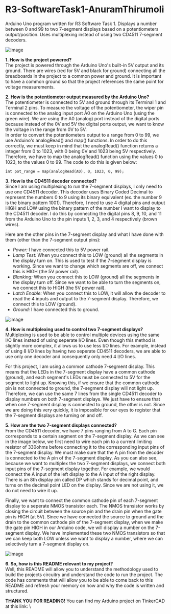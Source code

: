 # R3-SoftwareTask1-AnuramThirumoli
Arduino Uno program written for R3 Software Task 1. Displays a number between 0 and 99 to two 7-segment displays based on a potentiometers output/position. Uses multiplexing instead of using two CD4511 7-segment decoders.

![image](https://user-images.githubusercontent.com/59899086/136715278-7a5f7000-f508-4d3c-bbc4-877420445891.png)

**1. How is the project powered?** \
The project is powered through the Arduino Uno's built-in 5V output and its ground. There are wires (red for 5V and black for ground) connecting all the breadboards in the project to a common power and ground. It is important to have a common ground so that the project references the same point for voltage measurements.

**2. How is the potentiometer output measured by the Arduino Uno?** \
The potentiometer is connected to 5V and ground through its Terminal 1 and Terminal 2 pins. To measure the voltage of the potentiometer, the wiper pin is connected to the analog input port A0 on the Arduino Uno (using the green wire). We are using the A0 (analog) port instead of the digital ports because instead of the 0V and 5V the digital ports output, we want to know the voltage in the range from 0V to 5V. \
In order to convert the potentiometers output to a range from 0 to 99, we use Arduino's analogRead() and map() functions. In order to do this correctly, we must keep in mind that the analogRead() function returns a integer from 0 to 1023, with 0 being 0V and 1023 being 5V respectively. Therefore, we have to map the analogRead() function using the values 0 to 1023, to the values 0 to 99. The code to do this is given below:
```
int pot_range = map(analogRead(A0), 0, 1023, 0, 99);
```

**3. How is the CD4511 decoder connected?** \
Since I am using multiplexing to run the 7-segment displays, I only need to use one CD4511 decoder. This decoder uses Binary Coded Decimal to represent the numbers 0 to 9 using its binary equivalent (ex. the number 9 is the binary pattern 1001). Therefore, I need to use 4 digital pins and output HIGH and LOW using the binary pattern of the number I want to display to the CD4511 decoder. I do this by connecting the digital pins 8, 9, 10, and 11 from the Arduino Uno to the pin inputs 1, 2, 3, and 4 respectively (brown wires).

Here are the other pins in the 7-segment display and what I have done with them (other than the 7-segment output pins):
- *Power:* I have connected this to 5V power rail.
- *Lamp Test:* When you connect this to LOW (ground) all the segments in the display turn on. This is used to test if the 7-segment display is working. Since we want to change which segments are off, we connect this is HIGH (the 5V power rail).
- *Blanking:* When you connect this to LOW (ground) all the segments in the display turn off. Since we want to be able to turn the segments on, we connect this to HIGH (the 5V power rail).
- *Latch Enable:* When you connect this to LOW, it will allow the decoder to read the 4 inputs and output to the 7-segment display. Therefore, we connect this to LOW (ground).
- *Ground:* I have connected this to ground.

![image](https://user-images.githubusercontent.com/59899086/136716180-854a657f-7aea-40b6-9f32-a850eab69cac.png)

**4. How is multiplexing used to control two 7-segment displays?** \
Multiplexing is used to be able to control multiple devices using the same I/O lines instead of using seperate I/O lines. Even though this method is slightly more complex, it allows us to use less I/O lines. For example, instead of using 8 I/O lines by having two seperate CD4511 decoders, we are able to use only one decoder and consequently only need 4 I/O lines.

For this project, I am using a common cathode 7-segment display. This means that the LEDs in the 7-segment display have a common cathode (ground), and each segment's LEDs must be connected to 5V for the segment to light up. Knowing this, if we ensure that the common cathode pin is not connected to ground, the 7-segment display will not light up. Therefore, we can use the same 7 lines from the single CD4511 decoder to display numbers on both 7-segment displays. We just have to ensure that when one 7-segment display is connected to ground, the other is not. Since we are doing this very quickly, it is impossible for our eyes to register that the 7-segment displays are turning on and off. 

**5. How are the two 7-segment displays connected?** \
From the CD4511 decoder, we have 7 pins ranging from A to G. Each pin corresponds to a certain segment on the 7-segment display. As we can see in the image below, we first need to wire each pin to a current limiting resistor of 330ohms before connecting it to the corresponding input pins of the 7-segment display. We must make sure that the A pin from the decoder is connected to the A pin of the 7-segment display. As you can also see, because we want to multiplex the two 7-segment displays, we connect both input pins of the 7-segment display together. For example, we would connect the A input of the left display to the A input of the right display. There is an 8th display pin called DP which stands for decimal point, and turns on the decimal point LED on the display. Since we are not using it, we do not need to wire it up.

Finally, we want to connect the common cathode pin of each 7-segment display to a seperate NMOS transistor each. The NMOS transistor works by closing the circuit between the source pin and the drain pin when the gate pin is HIGH (at 5V). Since we have connected the source to ground and the drain to the common cathode pin of the 7-segment display, when we make the gate pin HIGH in our Arduino code, we will display a number on the 7-segment display. We have implemented these two NMOS transistors so that we can keep both LOW unless we want to display a number, where we can selectively turn a 7-segment display on.

![image](https://user-images.githubusercontent.com/59899086/136716378-516e92b3-1fb5-4952-8dbe-001006cc6694.png)

**6. So, how is this README relevant to my project?** \
Well, this README will allow you to understand the methodology used to build the projects circuitry and understand the code to run the project. The code has comments that will allow you to be able to come back to this README and refresh your memory on how and why the code is written and structured.

**THANK YOU FOR READING!** You can find my Arduino project on TinkerCAD at this link: \
